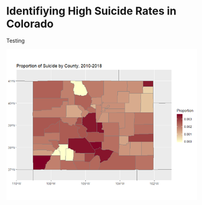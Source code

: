 # Identifiying High Suicide Rates in Colorado

Testing 

![](https://github.com/Emma-M-Collins/spatial_stats/blob/main/suicide_proportion.png)
